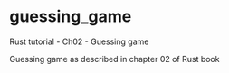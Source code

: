 # guessing_game
Rust tutorial - Ch02 - Guessing game 

Guessing game as described in chapter 02 of Rust book
